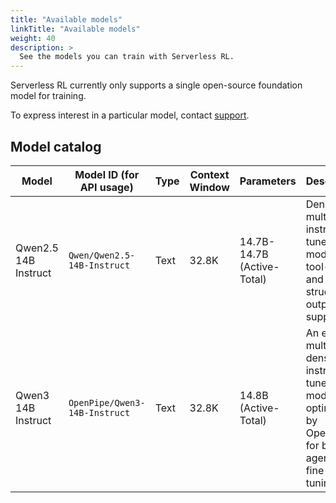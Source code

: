 ```yaml
---
title: "Available models"
linkTitle: "Available models"
weight: 40
description: >
  See the models you can train with Serverless RL.
---
```


Serverless RL currently only supports a single open-source foundation model for training.

To express interest in a particular model, contact [support](mailto:support@wandb.ai).

## Model catalog

| Model | Model ID (for API usage) | Type | Context Window | Parameters | Description |
|-------|--------------------------|------|----------------|------------|-------------|
| Qwen2.5 14B Instruct | `Qwen/Qwen2.5-14B-Instruct` | Text | 32.8K | 14.7B-14.7B (Active-Total) | Dense multilingual instruction-tuned model with tool-use and structured output support |
| Qwen3 14B Instruct | `OpenPipe/Qwen3-14B-Instruct` | Text | 32.8K | 14.8B (Active-Total) | An efficient multilingual, dense, instruction-tuned model, optimized by OpenPipe for building agents with fine-tuning. |